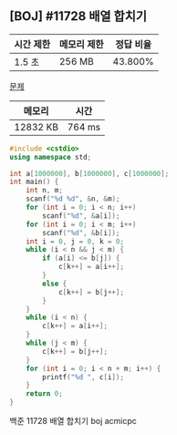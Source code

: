 ## [BOJ] #11728 배열 합치기

| 시간 제한 | 메모리 제한 | 정답 비율 |
| --------- | ----------- | --------- |
| 1.5 초    | 256 MB      | 43.800%   |

[문제](https://www.acmicpc.net/problem/11728)



| 메모리   | 시간   |
| -------- | ------ |
| 12832 KB | 764 ms |

```c++
#include <cstdio>
using namespace std;

int a[1000000], b[1000000], c[1000000];
int main() {
	int n, m;
	scanf("%d %d", &n, &m);
	for (int i = 0; i < n; i++) 
		scanf("%d", &a[i]);
	for (int i = 0; i < m; i++) 
		scanf("%d", &b[i]);
	int i = 0, j = 0, k = 0;
	while (i < n && j < m) {
		if (a[i] <= b[j]) {
			c[k++] = a[i++];
		}
		else {
			c[k++] = b[j++];
		}
	}
	while (i < n) {
		c[k++] = a[i++];
	}
	while (j < m) {
		c[k++] = b[j++];
	}
	for (int i = 0; i < n + m; i++) {
		printf("%d ", c[i]);
	}
	return 0;
}
```





백준 11728 배열 합치기 boj acmicpc

